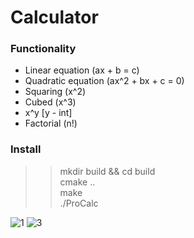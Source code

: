 # Calculator

### Functionality
* Linear equation (ax + b = c)
* Quadratic equation (ax^2 + bx + c = 0)
* Squaring (x^2)
* Cubed (x^3)
* x^y [y - int]
* Factorial (n!)

### Install
>> mkdir build && cd build <br>
>> cmake .. <br>
>> make <br>
>> ./ProCalc <br>

![1](https://cloud.githubusercontent.com/assets/4124371/18821607/b84e4ec0-83e2-11e6-90e3-2edd8cee00e3.png)
![3](https://cloud.githubusercontent.com/assets/4124371/18821608/b84f67ba-83e2-11e6-956b-37b48f100589.png)
